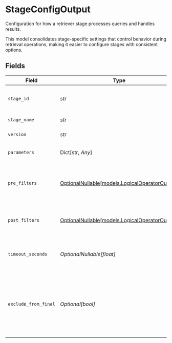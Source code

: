 # StageConfigOutput

Configuration for how a retriever stage processes queries and handles results.

This model consolidates stage-specific settings that control behavior
during retrieval operations, making it easier to configure stages
with consistent options.


## Fields

| Field                                                                                          | Type                                                                                           | Required                                                                                       | Description                                                                                    |
| ---------------------------------------------------------------------------------------------- | ---------------------------------------------------------------------------------------------- | ---------------------------------------------------------------------------------------------- | ---------------------------------------------------------------------------------------------- |
| `stage_id`                                                                                     | *str*                                                                                          | :heavy_check_mark:                                                                             | Unique identifier for the stage                                                                |
| `stage_name`                                                                                   | *str*                                                                                          | :heavy_check_mark:                                                                             | Name of the stage                                                                              |
| `version`                                                                                      | *str*                                                                                          | :heavy_check_mark:                                                                             | Version of the stage                                                                           |
| `parameters`                                                                                   | Dict[str, *Any*]                                                                               | :heavy_minus_sign:                                                                             | Parameters for the stage                                                                       |
| `pre_filters`                                                                                  | [OptionalNullable[models.LogicalOperatorOutput]](../models/logicaloperatoroutput.md)           | :heavy_minus_sign:                                                                             | Filters to apply before the main search is executed                                            |
| `post_filters`                                                                                 | [OptionalNullable[models.LogicalOperatorOutput]](../models/logicaloperatoroutput.md)           | :heavy_minus_sign:                                                                             | Filters to apply to search results after retrieval                                             |
| `timeout_seconds`                                                                              | *OptionalNullable[float]*                                                                      | :heavy_minus_sign:                                                                             | Maximum execution time for this stage in seconds                                               |
| `exclude_from_final`                                                                           | *Optional[bool]*                                                                               | :heavy_minus_sign:                                                                             | If True, results from this stage are used for subsequent stages but excluded from final output |